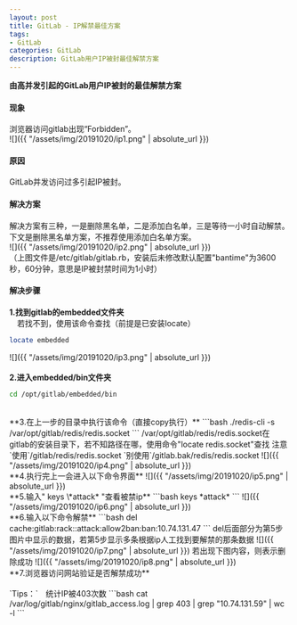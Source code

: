 ```yaml
---
layout: post
title: GitLab - IP解禁最佳方案
tags:
- GitLab
categories: GitLab
description: GitLab用户IP被封最佳解禁方案
---
```

**由高并发引起的GitLab用户IP被封的最佳解禁方案**  

<!-- more -->
#### **现象**
浏览器访问gitlab出现“Forbidden”。  
![]({{ "/assets/img/20191020/ip1.png" | absolute_url }})

#### **原因**
GitLab并发访问过多引起IP被封。  

#### **解决方案**
解决方案有三种，一是删除黑名单，二是添加白名单，三是等待一小时自动解禁。下文是删除黑名单方案，不推荐使用添加白名单方案。  
![]({{ "/assets/img/20191020/ip2.png" | absolute_url }})  
（上图文件是/etc/gitlab/gitlab.rb，安装后未修改默认配置"bantime"为3600秒，60分钟，意思是IP被封禁时间为1小时）

#### **解决步骤**
**1.找到gitlab的embedded文件夹**  
　若找不到，使用该命令查找（前提是已安装locate）
```bash
locate embedded
```
![]({{ "/assets/img/20191020/ip3.png" | absolute_url }})  
<br/>
**2.进入embedded/bin文件夹**  
```bash
cd /opt/gitlab/embedded/bin
```
<br/>
**3.在上一步的目录中执行该命令（直接copy执行）** 
```bash 
./redis-cli -s /var/opt/gitlab/redis/redis.socket
```
/var/opt/gitlab/redis/redis.socket在gitlab的安装目录下，若不知路径在哪，使用命令"locate redis.socket"查找  
注意`使用`/gitlab/redis/redis.socket  `别使用`/gitlab.bak/redis/redis.socket  
![]({{ "/assets/img/20191020/ip4.png" | absolute_url }})  
<br/>
**4.执行完上一会进入以下命令界面**  
![]({{ "/assets/img/20191020/ip5.png" | absolute_url }})  
<br/>
**5.输入" keys \*attack* "查看被禁ip**  
```bash
keys *attack*
```
![]({{ "/assets/img/20191020/ip6.png" | absolute_url }})  
<br/>
**6.输入以下命令解禁** 
```bash
del cache:gitlab:rack::attack:allow2ban:ban:10.74.131.47
```
del后面部分为第5步图片中显示的数据，若第5步显示多条根据ip人工找到要解禁的那条数据
![]({{ "/assets/img/20191020/ip7.png" | absolute_url }})  
若出现下图内容，则表示删除成功
![]({{ "/assets/img/20191020/ip8.png" | absolute_url }})  
<br/>
**7.浏览器访问网站验证是否解禁成功**  
<br/>  
<br/>
`Tips：`　统计IP被403次数
```bash
cat /var/log/gitlab/nginx/gitlab_access.log | grep 403 | grep "10.74.131.59" | wc -l
```
